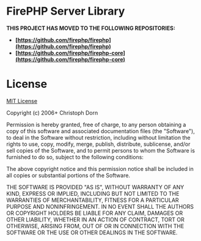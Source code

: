 
FirePHP Server Library
======================

**THIS PROJECT HAS MOVED TO THE FOLLOWING REPOSITORIES:**

  * **[https://github.com/firephp/firephp](https://github.com/firephp/firephp)**
  * **[https://github.com/firephp/firephp-core](https://github.com/firephp/firephp-core)**


License
=======

[MIT License](http://www.opensource.org/licenses/mit-license.php)

Copyright (c) 2006+ Christoph Dorn

Permission is hereby granted, free of charge, to any person obtaining a copy
of this software and associated documentation files (the "Software"), to deal
in the Software without restriction, including without limitation the rights
to use, copy, modify, merge, publish, distribute, sublicense, and/or sell
copies of the Software, and to permit persons to whom the Software is
furnished to do so, subject to the following conditions:

The above copyright notice and this permission notice shall be included in
all copies or substantial portions of the Software.

THE SOFTWARE IS PROVIDED "AS IS", WITHOUT WARRANTY OF ANY KIND, EXPRESS OR
IMPLIED, INCLUDING BUT NOT LIMITED TO THE WARRANTIES OF MERCHANTABILITY,
FITNESS FOR A PARTICULAR PURPOSE AND NONINFRINGEMENT. IN NO EVENT SHALL THE
AUTHORS OR COPYRIGHT HOLDERS BE LIABLE FOR ANY CLAIM, DAMAGES OR OTHER
LIABILITY, WHETHER IN AN ACTION OF CONTRACT, TORT OR OTHERWISE, ARISING FROM,
OUT OF OR IN CONNECTION WITH THE SOFTWARE OR THE USE OR OTHER DEALINGS IN
THE SOFTWARE.
